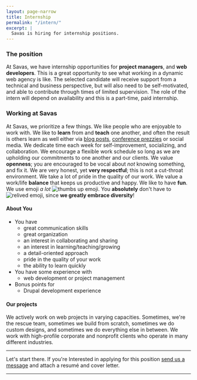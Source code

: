 ```yaml
---
layout: page-narrow
title: Internship
permalink: "/intern/"
excerpt: |
  Savas is hiring for internship positions.
---
```


### The position
At Savas, we have internship opportunities for **project managers**, and
**web developers**. This is a great opportunity to see what working in a dynamic
web agency is like. The selected candidate will receive support from a technical
and business perspective, but will also need to be self-motivated, and able to
contribute through times of limited supervision. The role of the intern will
depend on availability and this is a part-time, paid 
internship.

### Working at Savas
At Savas, we prioritize a few things. We like people who are enjoyable to work
with. We like to **learn** from and **teach** one another, and often the result is others
 learn as well either via [blog posts](/news),
 [conference prezzies](http://chrisarusso.github.io/asheville.html#/) or social media.
We dedicate time each week for self-improvement, socializing, and collaboration.
We encourage a flexible work schedule
so long as we are upholding our commitments to one another and our clients. We
value **openness**; you are encouraged to be vocal about _not_ knowing something,
and fix it. We are very honest, yet **very respectful**; this is not a cut-throat
environment.
We take a lot of pride in the quality of our work. We value a work/life **balance**
that keeps us productive and happy. We like to have **fun**.
We use emoji _a lot_
<img src="http://www.emoji-cheat-sheet.com/graphics/emojis/thumbsup.png" alt="thumbs up emoji" class="emoji">.
You **absolutely** don't have to <img src="http://www.emoji-cheat-sheet.com/graphics/emojis/relieved.png" alt="relived emoji" class="emoji">,
since **we greatly embrace diversity**!

#### About You
+ You have
  + great communication skills
  + great organization
  + an interest in collaborating and sharing
  + an interest in learning/teaching/growing
  + a detail-oriented approach
  + pride in the quality of your work
  + the ability to learn quickly
+ You have some experience with
  + web development or project management
+ Bonus points for
  + Drupal development experience

#### Our projects
We actively work on web projects in varying capacities. Sometimes, we're the
rescue team, sometimes we build from scratch, sometimes we do custom designs,
and sometimes we do everything else in between. We work with high-profile
corporate and nonprofit clients who operate in many different industries.

---

Let's start there.
If you're Interested in applying for this position
<a href="/contact">send us a message</a> and attach a resumé and cover letter.

---
